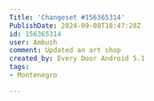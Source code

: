 ```yaml
---
Title: 'Changeset #156365314'
PublishDate: 2024-09-08T18:47:28Z
id: 156365314
user: Ambush
comment: Updated an art shop
created_by: Every Door Android 5.1
tags:
- Montenegro

---
```

